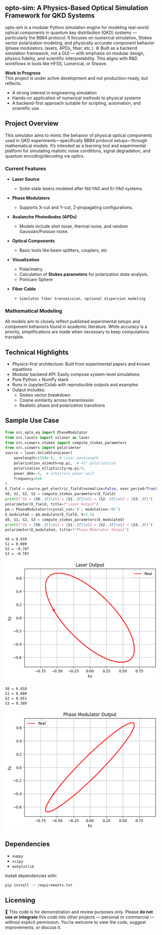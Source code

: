 ## opto-sim: A Physics-Based Optical Simulation Framework for QKD Systems

opto-sim is a modular Python simulation engine for modeling real-world optical components in quantum key distribution (QKD) systems — particularly the BB84 protocol. It focuses on numerical simulation, Stokes vector polarization modeling, and physically accurate component behavior (phase modulators, lasers, APDs, fiber, etc.).
⚙️ Built as a backend simulation framework, not a GUI — with emphasis on modular design, physics fidelity, and scientific interpretability. This aligns with R&D workflows in tools like HFSS, Lumerical, or SIwave.

**Work in Progress**  
This project is under active development and not production-ready, but reflects:

-  A strong interest in engineering simulation
-  Hands-on application of numerical methods to physical systems
-  A backend-first approach suitable for scripting, automation, and scientific use

## Project Overview

This simulator aims to mimic the behavior of physical optical components used in QKD experiments—specifically BB84 protocol setups—through mathematical models. It’s intended as a learning tool and experimental platform for simulating realistic noise conditions, signal degradation, and quantum encoding/decoding via optics.

### Current Features

- **Laser Source**  
  - Solid-state lasers modeled after Nd:YAG and Er:YAG systems.

- **Phase Modulators**  
  - Supports X-cut and Y-cut, Z-propagating configurations.

- **Avalanche Photodiodes (APDs)**  
  - Models include shot noise, thermal noise, and random Gaussian/Poisson noise.

- **Optical Components**  
  - Basic tools like beam splitters, couplers, etc

- **Visualization**  
  - Polarimetry
  - Calculation of **Stokes parameters** for polarization state analysis.
  - Poincare Sphere

- **Fiber Cable**
  - 	Simulates fiber transmission, optional dispersion modeling

### Mathematical Modeling

All models aim to closely reflect published experimental setups and component behaviors found in academic literature. While accuracy is a priority, simplifications are made when necessary to keep computations tractable.

## Technical Highlights
- Physics-first architecture: Built from experimental papers and known equations
- Modular backend API: Easily compose system-level simulations
- Pure Python + NumPy stack
- Runs in Jupyter/Colab with reproducible outputs and examples
- Output includes:
  - Stokes vector breakdown
  - Cosine similarity across transmission
  - Realistic phase and polarization transitions

## Sample Use Case
```python
from src.opto_eq import PhaseModulator
from src.lasers import sslaser as laser
from src.viewers.stokes import compute_stokes_parameters
from src.viewers import polarimeter
source = laser.SolidStateLaser(
    wavelength=1550e-9,  # Laser wavelength
    polarization_azimuth=np.pi,  # 45° polarization
    polarization_ellipticity=np.pi/4,
    power_dbm=-5,  # arbitrary power unit
    frequency=5e6
)
E_field = source.get_electric_field(normalize=False, over_period=True)
S0, S1, S2, S3 = compute_stokes_parameters(E_field)
print(f"S0 = {S0:.3f}\nS1 = {S1:.3f}\nS2 = {S2:.3f}\nS3 = {S3:.3f}")
polarimeter(E_field, title=f"Laser Output")
pm = PhaseModulator(crystal_cut='X', modulation='DC')
E_modulated = pm.modulate(E_field, V=3.3)
S0, S1, S2, S3 = compute_stokes_parameters(E_modulated)
print(f"S0 = {S0:.3f}\nS1 = {S1:.3f}\nS2 = {S2:.3f}\nS3 = {S3:.3f}")
polarimeter(E_modulated, title=f"Phase Modulator Output")
```
```output
S0 = 0.910
S1 = 0.000
S2 = -0.707
S3 = -0.707
```
![alt text](https://github.com/azaan-mahmood/opto-sim/raw/master/src/common/images/Laser_Out.png "Laser Output")
```output
S0 = 0.910
S1 = 0.000
S2 = 0.951
S3 = 0.309
```
![alt text](https://github.com/azaan-mahmood/opto-sim/raw/master/src/common/images/PM_Out.png "Phase Modulator Output")

## Dependencies

- `numpy`
- `scipy`
- `matplotlib`

Install dependencies with:

```bash
pip install -r requirements.txt
```
## Licensing
🚫 This code is for demonstration and review purposes only.
Please **do not use or integrate** this code into other projects — personal or commercial — without explicit permission.
You’re welcome to view the code, suggest improvements, or discuss it.
